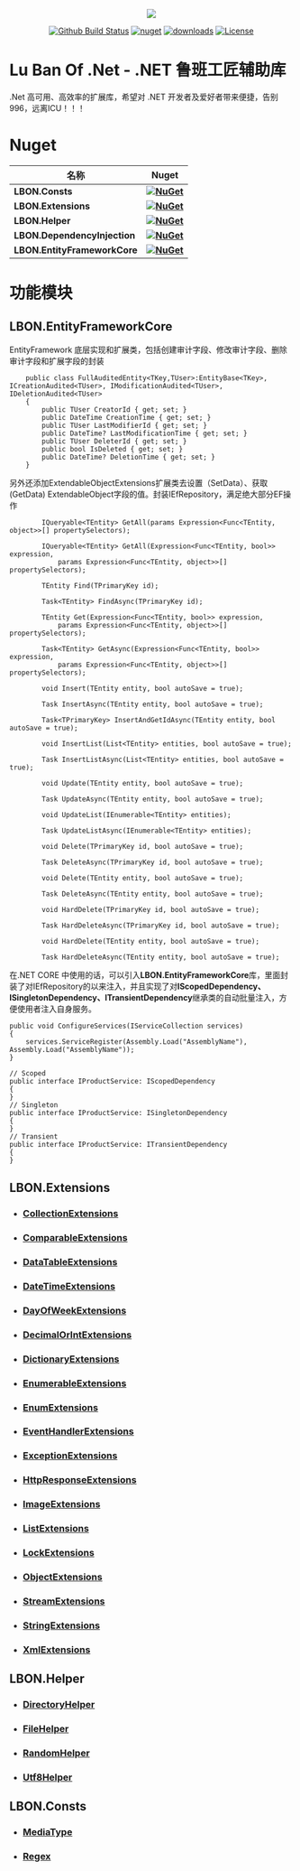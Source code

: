 <p align="center"><img align="center" src="https://github.com/CacoCode/LBON/blob/master/logo.png"></p>

<p align="center"> 
    <a href="https://github.com/CacoCode/LBON/actions?query=workflow%3ALBON_MASTER+branch%3Amaster"><img src="https://github.com/CacoCode/LBON/workflows/LBON_MASTER/badge.svg?branch=master" alt="Github Build Status"></a>
    <a href="https://www.nuget.org/packages/LBON.Extensions"><img src="https://img.shields.io/nuget/v/LBON.Extensions.svg?style=flat-square" alt="nuget"></a>
    <a href="https://www.nuget.org/stats/packages/LBON.Extensions?groupby=Version"><img src="https://img.shields.io/nuget/dt/LBON.Extensions.svg?style=flat-square" alt="downloads"></a>
    <a href="https://github.com/CacoCode/LBON/blob/master/LICENSE"><img src="https://img.shields.io/badge/license-MIT-blue.svg" alt="License"></a>
</p>

# Lu Ban Of .Net - .NET 鲁班工匠辅助库
.Net 高可用、高效率的扩展库，希望对 .NET 开发者及爱好者带来便捷，告别996，远离ICU！！！

# Nuget

| **名称** |      **Nuget**      |
|----------|:-------------:|
| **LBON.Consts** | **[![NuGet](https://buildstats.info/nuget/LBON.Consts)](https://www.nuget.org/packages/LBON.Consts)** |
| **LBON.Extensions** | **[![NuGet](https://buildstats.info/nuget/LBON.Extensions)](https://www.nuget.org/packages/LBON.Extensions)** |
| **LBON.Helper** | **[![NuGet](https://buildstats.info/nuget/LBON.Helper)](https://www.nuget.org/packages/LBON.Helper)** |
| **LBON.DependencyInjection** | **[![NuGet](https://buildstats.info/nuget/LBON.DependencyInjection)](https://www.nuget.org/packages/LBON.DependencyInjection)** |
| **LBON.EntityFrameworkCore** | **[![NuGet](https://buildstats.info/nuget/LBON.EntityFrameworkCore)](https://www.nuget.org/packages/LBON.EntityFrameworkCore)** |

# 功能模块
## LBON.EntityFrameworkCore
EntityFramework 底层实现和扩展类，包括创建审计字段、修改审计字段、删除审计字段和扩展字段的封装

```Csharp
    public class FullAuditedEntity<TKey,TUser>:EntityBase<TKey>, ICreationAudited<TUser>, IModificationAudited<TUser>, IDeletionAudited<TUser>
    {
        public TUser CreatorId { get; set; }
        public DateTime CreationTime { get; set; }
        public TUser LastModifierId { get; set; }
        public DateTime? LastModificationTime { get; set; }
        public TUser DeleterId { get; set; }
        public bool IsDeleted { get; set; }
        public DateTime? DeletionTime { get; set; }
    }
```
另外还添加ExtendableObjectExtensions扩展类去设置（SetData）、获取(GetData) ExtendableObject字段的值。封装IEfRepository，满足绝大部分EF操作
```Csharp
        IQueryable<TEntity> GetAll(params Expression<Func<TEntity, object>>[] propertySelectors);

        IQueryable<TEntity> GetAll(Expression<Func<TEntity, bool>> expression,
            params Expression<Func<TEntity, object>>[] propertySelectors);

        TEntity Find(TPrimaryKey id);

        Task<TEntity> FindAsync(TPrimaryKey id);

        TEntity Get(Expression<Func<TEntity, bool>> expression,
            params Expression<Func<TEntity, object>>[] propertySelectors);

        Task<TEntity> GetAsync(Expression<Func<TEntity, bool>> expression,
            params Expression<Func<TEntity, object>>[] propertySelectors);

        void Insert(TEntity entity, bool autoSave = true);

        Task InsertAsync(TEntity entity, bool autoSave = true);

        Task<TPrimaryKey> InsertAndGetIdAsync(TEntity entity, bool autoSave = true);

        void InsertList(List<TEntity> entities, bool autoSave = true);

        Task InsertListAsync(List<TEntity> entities, bool autoSave = true);

        void Update(TEntity entity, bool autoSave = true);

        Task UpdateAsync(TEntity entity, bool autoSave = true);

        void UpdateList(IEnumerable<TEntity> entities);

        Task UpdateListAsync(IEnumerable<TEntity> entities);

        void Delete(TPrimaryKey id, bool autoSave = true);

        Task DeleteAsync(TPrimaryKey id, bool autoSave = true);

        void Delete(TEntity entity, bool autoSave = true);

        Task DeleteAsync(TEntity entity, bool autoSave = true);

        void HardDelete(TPrimaryKey id, bool autoSave = true);

        Task HardDeleteAsync(TPrimaryKey id, bool autoSave = true);

        void HardDelete(TEntity entity, bool autoSave = true);

        Task HardDeleteAsync(TEntity entity, bool autoSave = true);
```
在.NET CORE 中使用的话，可以引入**LBON.EntityFrameworkCore**库，里面封装了对IEfRepository的以来注入，并且实现了对**IScopedDependency、ISingletonDependency、ITransientDependency**继承类的自动批量注入，方便使用者注入自身服务。
```Csharp
public void ConfigureServices(IServiceCollection services)
{
    services.ServiceRegister(Assembly.Load("AssemblyName"), Assembly.Load("AssemblyName"));
}
```
```Csharp
// Scoped
public interface IProductService: IScopedDependency
{
}
// Singleton
public interface IProductService: ISingletonDependency
{
}
// Transient
public interface IProductService: ITransientDependency
{
}
```
## LBON.Extensions
- ### [CollectionExtensions](Readmes/Extensions/COLLECTIONEXTENSIONS_README.md)
- ### [ComparableExtensions](Readmes/Extensions/COMPARABLEEXTENSIONS_README.md)
- ### [DataTableExtensions](Readmes/Extensions/DATATABLEEXTENSIONS_README.md)
- ### [DateTimeExtensions](Readmes/Extensions/DATETIMEEXTENSIONS_README.md)
- ### [DayOfWeekExtensions](Readmes/Extensions/DAYOFWEEKEXTENSIONS_README.md)
- ### [DecimalOrIntExtensions](Readmes/Extensions/DECIMALORINTEXTENSIONS_README.md)
- ### [DictionaryExtensions](Readmes/Extensions/DICTIONARYEXTENSIONS_README.md)
- ### [EnumerableExtensions](Readmes/Extensions/ENUMERABLEEXTENSIONS_README.md)
- ### [EnumExtensions](Readmes/Extensions/ENUMEXTENSIONS_README.md)
- ### [EventHandlerExtensions](Readmes/Extensions/EVENTHANDLEREXTENSIONS_README.md)
- ### [ExceptionExtensions](Readmes/Extensions/EXCEPTIONEXTENSIONS_README.md)
- ### [HttpResponseExtensions](Readmes/Extensions/HTTPRESPONSEEXTENSIONS_README.md)
- ### [ImageExtensions](Readmes/Extensions/IMAGEEXTENSIONS_README.md)
- ### [ListExtensions](Readmes/Extensions/LISTEXTENSIONS_README.md)
- ### [LockExtensions](Readmes/Extensions/LOCKEXTENSIONS_README.md)
- ### [ObjectExtensions](Readmes/Extensions/OBJECTEXTENSIONS_README.md)
- ### [StreamExtensions](Readmes/Extensions/STREAMEXTENSIONS_README.md)
- ### [StringExtensions](Readmes/Extensions/STRINGEXTENSIONS_README.md)
- ### [XmlExtensions](Readmes/Extensions/XMLEXTENSIONS_README.md)
## LBON.Helper
- ### [DirectoryHelper](Readmes/Helper/DIRECTORYHELPER_README.md)
- ### [FileHelper](Readmes/Helper/FILEHELPER_README.md)
- ### [RandomHelper](Readmes/Helper/RANDOMHELPER_README.md)
- ### [Utf8Helper](Readmes/Helper/UTF8HELPER_README.md)
## LBON.Consts
- ### [MediaType](LBON.Consts/MediaTypeConst.cs)
- ### [Regex](LBON.Consts/RegexConst.cs)

    
